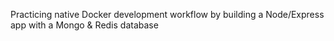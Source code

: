 Practicing native Docker development workflow by building a Node/Express app with a Mongo & Redis database
